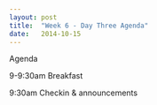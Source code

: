 ```yaml
---
layout: post
title:  "Week 6 - Day Three Agenda"
date:   2014-10-15
---
```


Agenda

9-9:30am Breakfast

9:30am Checkin & announcements